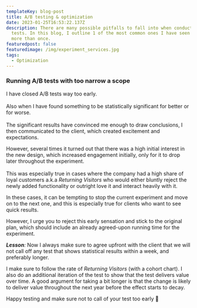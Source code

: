 ```yaml
---
templateKey: blog-post
title: A/B testing & optimization
date: 2023-01-25T16:53:22.137Z
description: There are many possible pitfalls to fall into when conducting A/B
  tests. In this blog, I outline 1 of the most common ones I have seen happen
  more than once.
featuredpost: false
featuredimage: /img/experiment_services.jpg
tags:
  - Optimization
---
```

### Running A/B tests with too narrow a scope

I have closed A/B tests way too early. \
\
Also when I have found something to be statistically significant for better or for worse. \
\
The significant results have convinced me enough to draw conclusions, I then communicated to the client, which created excitement and expectations.

H﻿owever, several times it turned out that there was a high initial interest in the new design, which increased engagement initially, only for it to drop later throughout the experiment. \
\
This was especially true in cases where the company had a high share of loyal customers a.k.a *Returning Visitors* who would either bluntly reject the newly added functionality or outright love it and interact heavily with it. 

In these cases, it can be tempting to stop the current experiment and move on to the next one, and this is especially true for clients who want to see quick results. 

However, I urge you to reject this early sensation and stick to the original plan, which should include an already agreed-upon running time for the experiment.

***L﻿esson**:*  Now I always make sure to agree upfront with the client that we will not call off any test that shows statistical results within a week, and preferably longer. 

I make sure to follow the rate of *Returning Visitors* (with a cohort chart). I also do an additional iteration of the test to show that the test delivers value over time. A good argument for taking a bit longer is that the change is likely to deliver value throughout the next year before the effect starts to decay.

Happy testing and make sure not to call of your test too early 🤘